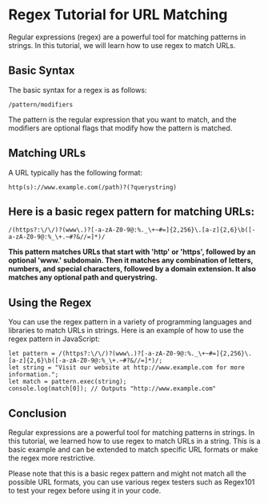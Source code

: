 # Regex Tutorial for URL Matching
Regular expressions (regex) are a powerful tool for matching patterns in strings. In this tutorial, we will learn how to use regex to match URLs.

## Basic Syntax
The basic syntax for a regex is as follows:

```regexp
/pattern/modifiers
```
The pattern is the regular expression that you want to match, and the modifiers are optional flags that modify how the pattern is matched.

## Matching URLs
A URL typically has the following format:

```regexp
http(s)://www.example.com(/path)?(?querystring)
```

## Here is a basic regex pattern for matching URLs:

```regexp
/(https?:\/\/)?(www\.)?[-a-zA-Z0-9@:%._\+~#=]{2,256}\.[a-z]{2,6}\b([-a-zA-Z0-9@:%_\+.~#?&//=]*)/
```

**This pattern matches URLs that start with 'http' or 'https', followed by an optional 'www.' subdomain. Then it matches any combination of letters, numbers, and special characters, followed by a domain extension. It also matches any optional path and querystring.**

## Using the Regex

You can use the regex pattern in a variety of programming languages and libraries to match URLs in strings. Here is an example of how to use the regex pattern in JavaScript:

```regexp
let pattern = /(https?:\/\/)?(www\.)?[-a-zA-Z0-9@:%._\+~#=]{2,256}\.[a-z]{2,6}\b([-a-zA-Z0-9@:%_\+.~#?&//=]*)/;
let string = "Visit our website at http://www.example.com for more information.";
let match = pattern.exec(string);
console.log(match[0]); // Outputs "http://www.example.com"
```

## Conclusion
Regular expressions are a powerful tool for matching patterns in strings. In this tutorial, we learned how to use regex to match URLs in a string. This is a basic example and can be extended to match specific URL formats or make the regex more restrictive.

Please note that this is a basic regex pattern and might not match all the possible URL formats, you can use various regex testers such as Regex101 to test your regex before using it in your code.

